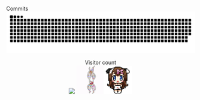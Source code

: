 
<br/>
Commits
<a href=#><img src="contributions.svg"></a>
<p align="center"> 
  Visitor count<br>
  <img src="https://profile-counter.glitch.me/mollybeach/count.svg" />
  <img src="./spv.gif"/>
  <img src="./cowpic.png" width="75" height="75"/>

  </p>

